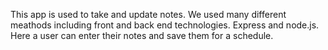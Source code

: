
This app is used to take and update notes. We used many different meathods including front and back end technologies. Express and node.js.  Here a user can enter their notes and save them for a schedule.




